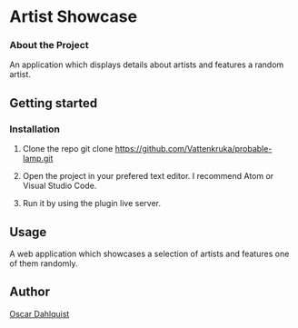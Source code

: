 # Artist Showcase
### About the Project
An application which displays details about artists and features a random artist.

## Getting started

### Installation
1. Clone the repo
git clone https://github.com/Vattenkruka/probable-lamp.git

2. Open the project in your prefered text editor. I recommend Atom or Visual Studio Code.

3. Run it by using the plugin live server.

## Usage

A web application which showcases a selection of artists and features one of them randomly.

## Author

[Oscar Dahlquist](https://github.com/Vattenkruka)
